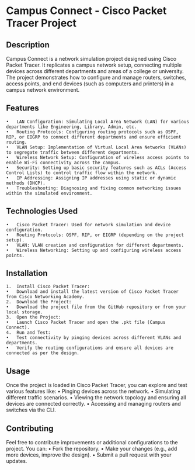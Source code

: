 # Campus Connect - Cisco Packet Tracer Project

## Description

Campus Connect is a network simulation project designed using Cisco Packet Tracer. It replicates a campus network setup, connecting multiple devices across different departments and areas of a college or university. The project demonstrates how to configure and manage routers, switches, access points, and end devices (such as computers and printers) in a campus network environment.

## Features
	•	LAN Configuration: Simulating Local Area Network (LAN) for various departments like Engineering, Library, Admin, etc.
	•	Routing Protocols: Configuring routing protocols such as OSPF, RIP, or EIGRP to connect different departments and ensure efficient routing.
	•	VLAN Setup: Implementation of Virtual Local Area Networks (VLANs) to segregate traffic between different departments.
	•	Wireless Network Setup: Configuration of wireless access points to enable Wi-Fi connectivity across the campus.
	•	Security: Setting up basic security features such as ACLs (Access Control Lists) to control traffic flow within the network.
	•	IP Addressing: Assigning IP addresses using static or dynamic methods (DHCP).
	•	Troubleshooting: Diagnosing and fixing common networking issues within the simulated environment.

## Technologies Used
	•	Cisco Packet Tracer: Used for network simulation and device configuration.
	•	Routing Protocols: OSPF, RIP, or EIGRP (depending on the project setup).
	•	VLAN: VLAN creation and configuration for different departments.
	•	Wireless Networking: Setting up and configuring wireless access points.

## Installation
	1.	Install Cisco Packet Tracer:
	•	Download and install the latest version of Cisco Packet Tracer from Cisco Networking Academy.
	2.	Download the Project:
	•	Download the project file from the GitHub repository or from your local storage.
	3.	Open the Project:
	•	Launch Cisco Packet Tracer and open the .pkt file (Campus Connect).
	4.	Run and Test:
	•	Test connectivity by pinging devices across different VLANs and departments.
	•	Verify the routing configurations and ensure all devices are connected as per the design.

## Usage

Once the project is loaded in Cisco Packet Tracer, you can explore and test various features like:
	•	Pinging devices across the network.
	•	Simulating different traffic scenarios.
	•	Viewing the network topology and ensuring all devices are connected correctly.
	•	Accessing and managing routers and switches via the CLI.

## Contributing

Feel free to contribute improvements or additional configurations to the project. You can:
	•	Fork the repository.
	•	Make your changes (e.g., add more devices, improve the design).
	•	Submit a pull request with your updates.

